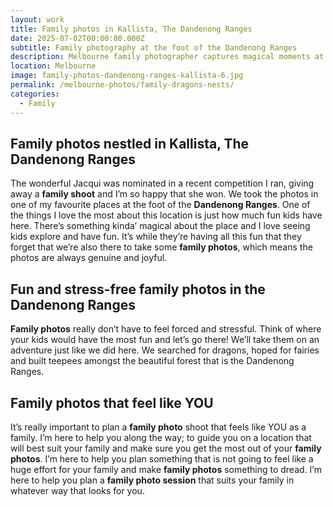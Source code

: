```yaml
---
layout: work
title: Family photos in Kallista, The Dandenong Ranges
date: 2025-07-02T00:00:00.000Z
subtitle: Family photography at the foot of the Dandenong Ranges
description: Melbourne family photographer captures magical moments at dragons' nests. Natural family photography session with exploration, teepee building and lots of giggles in the Dandenong Ranges.
location: Melbourne
image: family-photos-dandenong-ranges-kallista-6.jpg
permalink: /melbourne-photos/family-dragons-nests/
categories:
  - Family
---
```


## Family photos nestled in Kallista, The Dandenong Ranges

The wonderful Jacqui was nominated in a recent competition I ran, giving away a **family shoot** and I’m so happy that she won. We took the photos in one of my favourite places at the foot of the **Dandenong Ranges**. One of the things I love the most about this location is just how much fun kids have here. There’s something kinda’ magical about the place and I love seeing kids explore and have fun. It’s while they’re having all this fun that they forget that we’re also there to take some **family photos**, which means the photos are always genuine and joyful.

## Fun and stress-free family photos in the Dandenong Ranges

**Family photos** really don’t have to feel forced and stressful. Think of where your kids would have the most fun and let’s go there! We’ll take them on an adventure just like we did here. We searched for dragons, hoped for fairies and built teepees amongst the beautiful forest that is the Dandenong Ranges.

## Family photos that feel like YOU

It’s really important to plan a **family photo** shoot that feels like YOU as a family. I’m here to help you along the way; to guide you on a location that will best suit your family and make sure you get the most out of your **family photos**. I’m here to help you plan something that is not going to feel like a huge effort for your family and make **family photos** something to dread. I’m here to help you plan a **family photo session** that suits your family in whatever way that looks for you.
